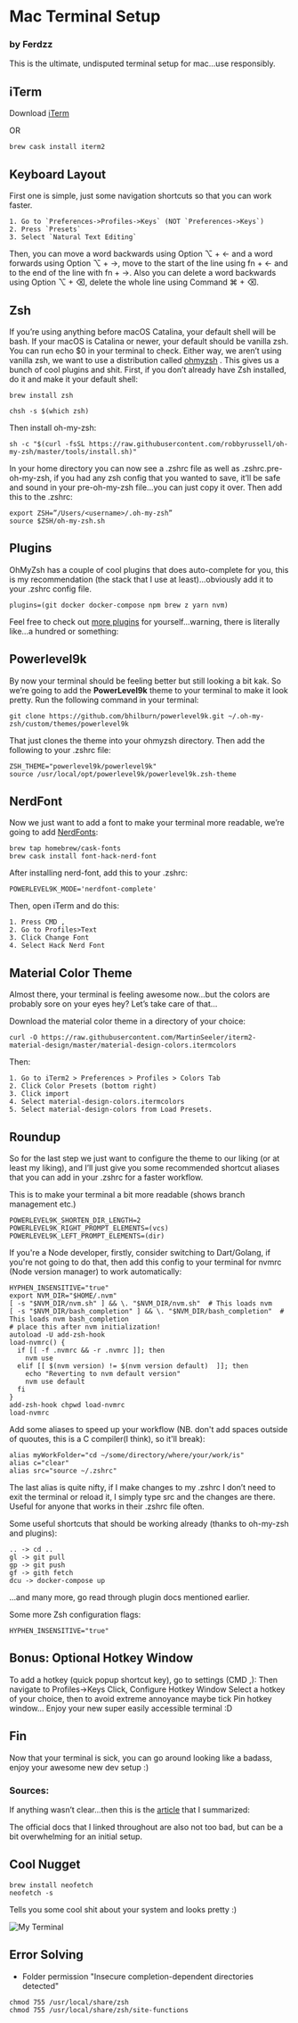 # Mac Terminal Setup
### by Ferdzz

This is the ultimate, undisputed terminal setup for mac…use responsibly.

## iTerm

Download [iTerm](https://www.iterm2.com/)

OR

    brew cask install iterm2
    
  ## Keyboard Layout
  
  First one is simple, just some navigation shortcuts so that you can work faster.
  
    1. Go to `Preferences->Profiles->Keys` (NOT `Preferences->Keys`)
    2. Press `Presets`
    3. Select `Natural Text Editing`
    
Then, you can move a word backwards using Option ⌥ + ← and a word forwards using Option ⌥ + →, move to the start of the       line using fn + ← and to the end of the line with fn + →. Also you can delete a word backwards using Option ⌥ + ⌫, delete the whole line using Command ⌘ + ⌫.
  
  ## Zsh
  
 If you’re using anything before macOS Catalina, your default shell will be bash. If your macOS is Catalina or newer, your default should be vanilla zsh. You can run echo $0 in your terminal to check. Either way, we aren’t using vanilla zsh, we want to use a distribution called [ohmyzsh](https://github.com/robbyrussell/oh-my-zsh) . This gives us a bunch of cool plugins and shit. First, if you don’t already have Zsh installed, do it and make it your default shell:
 
    brew install zsh

    chsh -s $(which zsh)

Then install oh-my-zsh:

    sh -c "$(curl -fsSL https://raw.githubusercontent.com/robbyrussell/oh-my-zsh/master/tools/install.sh)"

In your home directory you can now see a .zshrc file as well as .zshrc.pre-oh-my-zsh, if you had any zsh config that you wanted to save, it’ll be safe and sound in your pre-oh-my-zsh file...you can just copy it over. Then add this to the .zshrc:

    export ZSH=”/Users/<username>/.oh-my-zsh”
    source $ZSH/oh-my-zsh.sh

## Plugins

OhMyZsh has a couple of cool plugins that does auto-complete for you, this is my recommendation (the stack that I use at least)...obviously add it to your .zshrc config file.

    plugins=(git docker docker-compose npm brew z yarn nvm)

Feel free to check out [more plugins](https://github.com/robbyrussell/oh-my-zsh/tree/master/plugins) for yourself...warning, there is literally like...a hundred or something: 

## Powerlevel9k

By now your terminal should be feeling better but still looking a bit kak. So we’re going to add the  **PowerLevel9k** theme to your terminal to make it look pretty. Run the following command in your terminal:

    git clone https://github.com/bhilburn/powerlevel9k.git ~/.oh-my-zsh/custom/themes/powerlevel9k

That just clones the theme into your ohmyzsh directory. Then add the following to your .zshrc file:

    ZSH_THEME="powerlevel9k/powerlevel9k"
    source /usr/local/opt/powerlevel9k/powerlevel9k.zsh-theme

## NerdFont

Now we just want to add a font to make your terminal more readable, we’re going to add [NerdFonts](https://github.com/ryanoasis/nerd-fonts): 

    brew tap homebrew/cask-fonts
    brew cask install font-hack-nerd-font

After installing nerd-font, add this to your .zshrc:

    POWERLEVEL9K_MODE='nerdfont-complete'

Then, open iTerm and do this:

    1. Press CMD ,
    2. Go to Profiles>Text
    3. Click Change Font 
    4. Select Hack Nerd Font

## Material Color Theme

Almost there, your terminal is feeling awesome now...but the colors are probably sore on your eyes hey? Let’s take care of that…

Download the material color theme in a directory of your choice:

    curl -O https://raw.githubusercontent.com/MartinSeeler/iterm2-material-design/master/material-design-colors.itermcolors

Then:

    1. Go to iTerm2 > Preferences > Profiles > Colors Tab
    2. Click Color Presets (bottom right)
    3. Click import
    4. Select material-design-colors.itermcolors
    5. Select material-design-colors from Load Presets.

## Roundup

So for the last step we just want to configure the theme to our liking (or at least my liking), and I’ll just give you some recommended shortcut aliases that you can add in your .zshrc for a faster workflow.

This is to make your terminal a bit more readable (shows branch management etc.)

    POWERLEVEL9K_SHORTEN_DIR_LENGTH=2
    POWERLEVEL9K_RIGHT_PROMPT_ELEMENTS=(vcs)
    POWERLEVEL9K_LEFT_PROMPT_ELEMENTS=(dir)

If you're a Node developer, firstly, consider switching to Dart/Golang, if you're not going to do that, then add this config to your terminal for nvmrc (Node version manager) to work automatically:

    HYPHEN_INSENSITIVE="true"
    export NVM_DIR="$HOME/.nvm"
    [ -s "$NVM_DIR/nvm.sh" ] && \. "$NVM_DIR/nvm.sh"  # This loads nvm
    [ -s "$NVM_DIR/bash_completion" ] && \. "$NVM_DIR/bash_completion"  # This loads nvm bash_completion
    # place this after nvm initialization!
    autoload -U add-zsh-hook
    load-nvmrc() {
      if [[ -f .nvmrc && -r .nvmrc ]]; then
        nvm use
      elif [[ $(nvm version) != $(nvm version default)  ]]; then
        echo "Reverting to nvm default version"
        nvm use default
      fi
    }
    add-zsh-hook chpwd load-nvmrc
    load-nvmrc
  
Add some aliases to speed up your workflow (NB. don't add spaces outside of quoutes, this is a C compiler(I think), so it'll break):

    alias myWorkFolder="cd ~/some/directory/where/your/work/is"
    alias c="clear"
    alias src="source ~/.zshrc"

The last alias is quite nifty, if I make changes to my .zshrc I don’t need to exit the terminal or reload it, I simply type src and the changes are there. Useful for anyone that works in their .zshrc file often.

Some useful shortcuts that should be working already (thanks to oh-my-zsh and plugins):

    .. -> cd ..
    gl -> git pull
    gp -> git push
    gf -> gith fetch
    dcu -> docker-compose up

...and many more, go read through plugin docs mentioned earlier.

Some more Zsh configuration flags:

    HYPHEN_INSENSITIVE="true"

## Bonus: Optional Hotkey Window

To add a hotkey (quick popup shortcut key), go to settings (CMD ,):
Then navigate to Profiles->Keys
Click, Configure Hotkey Window
Select a hotkey of your choice, then to avoid extreme annoyance maybe tick Pin hotkey window…
Enjoy your new super easily accessible terminal :D 

## Fin

Now that your terminal is sick, you can go around looking like a badass, enjoy your awesome new dev setup :)

### Sources:

If anything wasn’t clear...then this is the [article](https://medium.com/@rafavinnce/iterm2-zsh-oh-my-zsh-material-design-the-most-power-full-terminal-on-macos-332b1ee364a5) that I summarized:

The official docs that I linked throughout are also not too bad, but can be a bit overwhelming for an initial setup.

## Cool Nugget

    brew install neofetch
    neofetch -s
  
Tells you some cool shit about your system and looks pretty :)

![My Terminal](/terminal.png)


## Error Solving

* Folder permission "Insecure completion-dependent directories detected"

```
chmod 755 /usr/local/share/zsh
chmod 755 /usr/local/share/zsh/site-functions
```














